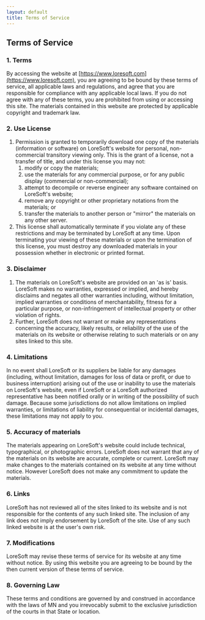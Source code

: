 ```yaml
---
layout: default
title: Terms of Service
---
```

## Terms of Service

### 1\. Terms

By accessing the website at [https://www.loresoft.com](https://www.loresoft.com), you are agreeing to be bound by these terms of service, all applicable laws and regulations, and agree that you are responsible for compliance with any applicable local laws. If you do not agree with any of these terms, you are prohibited from using or accessing this site. The materials contained in this website are protected by applicable copyright and trademark law.

### 2\. Use License

1. Permission is granted to temporarily download one copy of the materials (information or software) on LoreSoft's website for personal, non-commercial transitory viewing only. This is the grant of a license, not a transfer of title, and under this license you may not:
    1. modify or copy the materials;
    2. use the materials for any commercial purpose, or for any public display (commercial or non-commercial);
    3. attempt to decompile or reverse engineer any software contained on LoreSoft's website;
    4. remove any copyright or other proprietary notations from the materials; or
    5. transfer the materials to another person or "mirror" the materials on any other server.
2. This license shall automatically terminate if you violate any of these restrictions and may be terminated by LoreSoft at any time. Upon terminating your viewing of these materials or upon the termination of this license, you must destroy any downloaded materials in your possession whether in electronic or printed format.

### 3\. Disclaimer

1. The materials on LoreSoft's website are provided on an 'as is' basis. LoreSoft makes no warranties, expressed or implied, and hereby disclaims and negates all other warranties including, without limitation, implied warranties or conditions of merchantability, fitness for a particular purpose, or non-infringement of intellectual property or other violation of rights.
2. Further, LoreSoft does not warrant or make any representations concerning the accuracy, likely results, or reliability of the use of the materials on its website or otherwise relating to such materials or on any sites linked to this site.

### 4\. Limitations

In no event shall LoreSoft or its suppliers be liable for any damages (including, without limitation, damages for loss of data or profit, or due to business interruption) arising out of the use or inability to use the materials on LoreSoft's website, even if LoreSoft or a LoreSoft authorized representative has been notified orally or in writing of the possibility of such damage. Because some jurisdictions do not allow limitations on implied warranties, or limitations of liability for consequential or incidental damages, these limitations may not apply to you.

### 5\. Accuracy of materials

The materials appearing on LoreSoft's website could include technical, typographical, or photographic errors. LoreSoft does not warrant that any of the materials on its website are accurate, complete or current. LoreSoft may make changes to the materials contained on its website at any time without notice. However LoreSoft does not make any commitment to update the materials.

### 6\. Links

LoreSoft has not reviewed all of the sites linked to its website and is not responsible for the contents of any such linked site. The inclusion of any link does not imply endorsement by LoreSoft of the site. Use of any such linked website is at the user's own risk.

### 7\. Modifications

LoreSoft may revise these terms of service for its website at any time without notice. By using this website you are agreeing to be bound by the then current version of these terms of service.

### 8\. Governing Law

These terms and conditions are governed by and construed in accordance with the laws of MN and you irrevocably submit to the exclusive jurisdiction of the courts in that State or location.